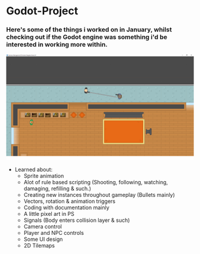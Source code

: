 # Godot-Project

### Here's some of the things i worked on in January, whilst checking out if the Godot engine was something i'd be interested in working more within.

<img src="busmafia.png" width="800" >

* Learned about:
  * Sprite animation
  * Alot of rule based scripting (Shooting, following, watching, damaging, refilling & such.)
  * Creating new instances throughout gameplay (Bullets mainly)
  * Vectors, rotation & animation triggers
  * Coding with documentation mainly
  * A little pixel art in PS
  * Signals (Body enters collision layer & such)
  * Camera control
  * Player and NPC controls
  * Some UI design
  * 2D Tilemaps
